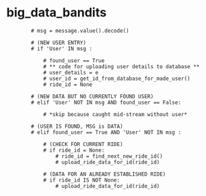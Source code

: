 # big_data_bandits

            # msg = message.value().decode()

            # (NEW USER ENTRY)
            # if 'User' IN msg :

                # found_user == True
                # ** code for uploading user details to database **
                # user_details = e
                # user_id = get_id_from_database_for_made_user()
                # ride_id = None

            # (NEW DATA BUT NO CURRENTLY FOUND USER)
            # elif 'User' NOT IN msg AND found_user == False:

                # *skip because caught mid-stream without user*

            # (USER IS FOUND, MSG is DATA)
            # elif found_user == True AND 'User' NOT IN msg :

                # (CHECK FOR CURRENT RIDE)
                # if ride_id = None:
                    # ride_id = find_next_new_ride_id()
                    # upload_ride_data_for_id(ride_id)

                # (DATA FOR AN ALREADY ESTABLISHED RIDE)
                # if ride_id IS NOT None:
                    # upload_ride_data_for_id(ride_id)

